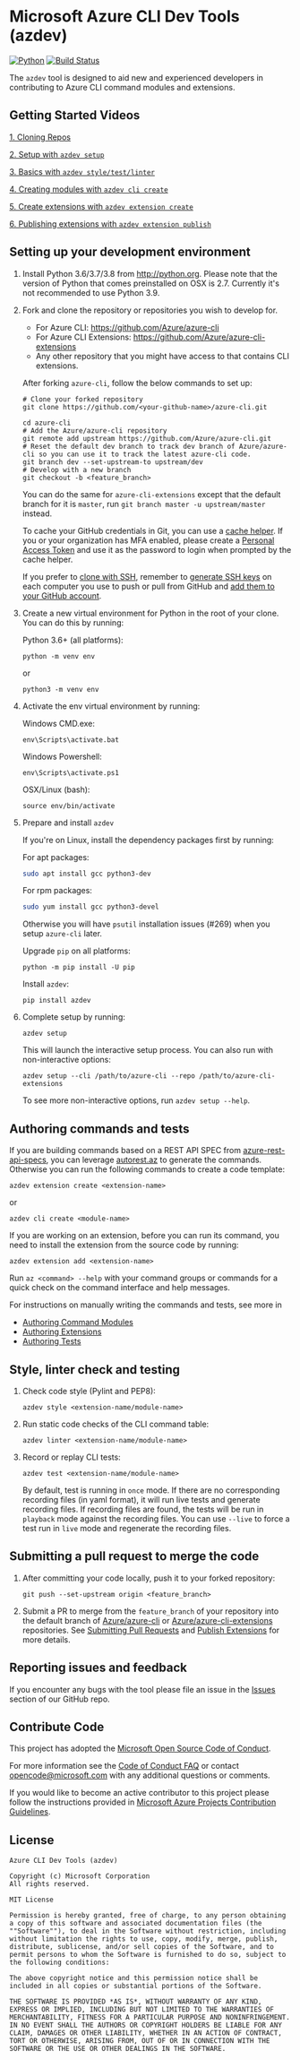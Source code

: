 # Microsoft Azure CLI Dev Tools (azdev)

[![Python](https://img.shields.io/pypi/pyversions/azure-cli.svg?maxAge=2592000)](https://pypi.python.org/pypi/azdev)
[![Build Status](https://dev.azure.com/azure-sdk/public/_apis/build/status/cli/Azure.azure-cli-dev-tools?branchName=master)](https://dev.azure.com/azure-sdk/public/_build/latest?definitionId=604&branchName=master)

The `azdev` tool is designed to aid new and experienced developers in contributing to Azure CLI command modules and extensions.

## Getting Started Videos

[1. Cloning Repos](https://azurecliprod.blob.core.windows.net/videos/01%20-%20CloningRepos.mp4)

[2. Setup with `azdev setup`](https://azurecliprod.blob.core.windows.net/videos/02%20-%20AzdevSetup.mp4)

[3. Basics with `azdev style/test/linter`](https://azurecliprod.blob.core.windows.net/videos/03%20-%20AzdevBasics.mp4)

[4. Creating modules with `azdev cli create`](https://azurecliprod.blob.core.windows.net/videos/04%20-%20AzdevCliCreate.mp4)

[5. Create extensions with `azdev extension create`](https://azurecliprod.blob.core.windows.net/videos/05%20-%20AzdevExtensionCreate.mp4)

[6. Publishing extensions with `azdev extension publish`](https://azurecliprod.blob.core.windows.net/videos/06%20-%20AzdevExtensionPublish.mp4)

## Setting up your development environment

1. Install Python 3.6/3.7/3.8 from http://python.org. Please note that the version of Python that comes preinstalled on OSX is 2.7. Currently it's not recommended to use Python 3.9.
2. Fork and clone the repository or repositories you wish to develop for.
    - For Azure CLI: https://github.com/Azure/azure-cli
    - For Azure CLI Extensions: https://github.com/Azure/azure-cli-extensions
    - Any other repository that you might have access to that contains CLI extensions.

    After forking `azure-cli`, follow the below commands to set up:
    ```Shell
    # Clone your forked repository
    git clone https://github.com/<your-github-name>/azure-cli.git

    cd azure-cli
    # Add the Azure/azure-cli repository
    git remote add upstream https://github.com/Azure/azure-cli.git
    # Reset the default dev branch to track dev branch of Azure/azure-cli so you can use it to track the latest azure-cli code.
    git branch dev --set-upstream-to upstream/dev
    # Develop with a new branch
    git checkout -b <feature_branch>
    ```
    You can do the same for `azure-cli-extensions` except that the default branch for it is `master`, run `git branch master -u upstream/master` instead.

    To cache your GitHub credentials in Git, you can use a [cache helper](https://docs.github.com/github/using-git/caching-your-github-credentials-in-git). If you or your organization has MFA enabled, please create a [Personal Access Token](https://docs.github.com/github/authenticating-to-github/creating-a-personal-access-token) and use it as the password to login when prompted by the cache helper.

    If you prefer to [clone with SSH](https://docs.github.com/github/using-git/which-remote-url-should-i-use#cloning-with-ssh-urls), remember to [generate SSH keys](https://docs.github.com/en/github/authenticating-to-github/generating-a-new-ssh-key-and-adding-it-to-the-ssh-agent) on each computer you use to push or pull from GitHub and [add them to your GitHub account](https://docs.github.com/github/authenticating-to-github/adding-a-new-ssh-key-to-your-github-account).
3. Create a new virtual environment for Python in the root of your clone. You can do this by running:

    Python 3.6+ (all platforms):
    ```BatchFile
    python -m venv env
    ```
    or
    ```Shell
    python3 -m venv env
    ```

4. Activate the env virtual environment by running:

    Windows CMD.exe:
    ```BatchFile
    env\Scripts\activate.bat
    ```

    Windows Powershell:
    ```
    env\Scripts\activate.ps1
    ```

    OSX/Linux (bash):
    ```Shell
    source env/bin/activate
    ```

5. Prepare and install `azdev`

   If you're on Linux, install the dependency packages first by running:

   For apt packages:
   ```Bash
   sudo apt install gcc python3-dev
   ```
   For rpm packages:
   ```Bash
   sudo yum install gcc python3-devel 
   ```

   Otherwise you will have `psutil` installation issues (#269) when you setup `azure-cli` later.
  
   Upgrade `pip` on all platforms:
   ```
   python -m pip install -U pip
   ```
   Install `azdev`:
   ```
   pip install azdev
   ```

6. Complete setup by running:
   ```
   azdev setup
   ```
  
   This will launch the interactive setup process. You can also run with non-interactive options:
   ```
   azdev setup --cli /path/to/azure-cli --repo /path/to/azure-cli-extensions
   ```
   To see more non-interactive options, run `azdev setup --help`.

## Authoring commands and tests

If you are building commands based on a REST API SPEC from [azure-rest-api-specs](https://github.com/Azure/azure-rest-api-specs), you can leverage [autorest.az](https://github.com/Azure/autorest.az) to generate the commands. Otherwise you can run the following commands to create a code template:
```
azdev extension create <extension-name>
```
or
```
azdev cli create <module-name>
```

If you are working on an extension, before you can run its command, you need to install the extension from the source code by running:
```
azdev extension add <extension-name>
```

Run `az <command> --help` with your command groups or commands for a quick check on the command interface and help messages.

For instructions on manually writing the commands and tests, see more in 
- [Authoring Command Modules](https://github.com/Azure/azure-cli/tree/dev/doc/authoring_command_modules)
- [Authoring Extensions](https://github.com/Azure/azure-cli/blob/dev/doc/extensions/authoring.md)
- [Authoring Tests](https://github.com/Azure/azure-cli/blob/dev/doc/authoring_tests.md)

## Style, linter check and testing
1. Check code style (Pylint and PEP8):
    ```
    azdev style <extension-name/module-name>
    ```
2. Run static code checks of the CLI command table:
    ```
    azdev linter <extension-name/module-name>
    ```
3. Record or replay CLI tests:
    ```
    azdev test <extension-name/module-name>
    ```

    By default, test is running in `once` mode. If there are no corresponding recording files (in yaml format), it will run live tests and generate recording files. If recording files are found, the tests will be run in `playback` mode against the recording files. You can use `--live` to force a test run in `live` mode and regenerate the recording files.

## Submitting a pull request to merge the code

1. After committing your code locally, push it to your forked repository:
    ```
    git push --set-upstream origin <feature_branch>
    ```
2. Submit a PR to merge from the `feature_branch` of your repository into the default branch of [Azure/azure-cli](https://github.com/Azure/azure-cli) or [Azure/azure-cli-extensions](https://github.com/Azure/azure-cli-extensions) repositories. See [Submitting Pull Requests](https://github.com/Azure/azure-cli/tree/dev/doc/authoring_command_modules#submitting-pull-requests) and [Publish Extensions](https://github.com/Azure/azure-cli/blob/dev/doc/extensions/authoring.md#publish) for more details.

## Reporting issues and feedback

If you encounter any bugs with the tool please file an issue in the [Issues](https://github.com/Azure/azure-cli-dev-tools/issues) section of our GitHub repo.

## Contribute Code

This project has adopted the [Microsoft Open Source Code of Conduct](https://opensource.microsoft.com/codeofconduct/).

For more information see the [Code of Conduct FAQ](https://opensource.microsoft.com/codeofconduct/faq/) or contact [opencode@microsoft.com](mailto:opencode@microsoft.com) with any additional questions or comments.

If you would like to become an active contributor to this project please
follow the instructions provided in [Microsoft Azure Projects Contribution Guidelines](http://azure.github.io/guidelines.html).

## License

```
Azure CLI Dev Tools (azdev)

Copyright (c) Microsoft Corporation
All rights reserved.

MIT License

Permission is hereby granted, free of charge, to any person obtaining a copy of this software and associated documentation files (the ""Software""), to deal in the Software without restriction, including without limitation the rights to use, copy, modify, merge, publish, distribute, sublicense, and/or sell copies of the Software, and to permit persons to whom the Software is furnished to do so, subject to the following conditions:

The above copyright notice and this permission notice shall be included in all copies or substantial portions of the Software.

THE SOFTWARE IS PROVIDED *AS IS*, WITHOUT WARRANTY OF ANY KIND, EXPRESS OR IMPLIED, INCLUDING BUT NOT LIMITED TO THE WARRANTIES OF MERCHANTABILITY, FITNESS FOR A PARTICULAR PURPOSE AND NONINFRINGEMENT. IN NO EVENT SHALL THE AUTHORS OR COPYRIGHT HOLDERS BE LIABLE FOR ANY CLAIM, DAMAGES OR OTHER LIABILITY, WHETHER IN AN ACTION OF CONTRACT, TORT OR OTHERWISE, ARISING FROM, OUT OF OR IN CONNECTION WITH THE SOFTWARE OR THE USE OR OTHER DEALINGS IN THE SOFTWARE.
```
